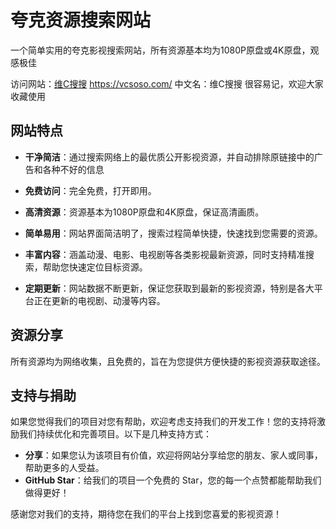 

# 夸克资源搜索网站

一个简单实用的夸克影视搜索网站，所有资源基本均为1080P原盘或4K原盘，观感极佳

访问网站：[维C搜搜](https://vcsoso.com/) https://vcsoso.com/
中文名：维C搜搜 很容易记，欢迎大家收藏使用

## 网站特点

- **干净简洁**：通过搜索网络上的最优质公开影视资源，并自动排除原链接中的广告和各种不好的信息

- **免费访问**：完全免费，打开即用。

- **高清资源**：资源基本为1080P原盘和4K原盘，保证高清画质。

- **简单易用**：网站界面简洁明了，搜索过程简单快捷，快速找到您需要的资源。

- **丰富内容**：涵盖动漫、电影、电视剧等各类影视最新资源，同时支持精准搜索，帮助您快速定位目标资源。

- **定期更新**：网站数据不断更新，保证您获取到最新的影视资源，特别是各大平台正在更新的电视剧、动漫等内容。


## 资源分享
  
所有资源均为网络收集，且免费的，旨在为您提供方便快捷的影视资源获取途径。

## 支持与捐助

如果您觉得我们的项目对您有帮助，欢迎考虑支持我们的开发工作！您的支持将激励我们持续优化和完善项目。以下是几种支持方式：

- **分享**：如果您认为该项目有价值，欢迎将网站分享给您的朋友、家人或同事，帮助更多的人受益。
- **GitHub Star**：给我们的项目一个免费的 Star，您的每一个点赞都能帮助我们做得更好！

感谢您对我们的支持，期待您在我们的平台上找到您喜爱的影视资源！

